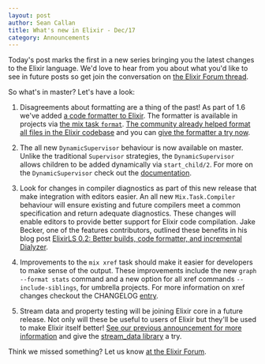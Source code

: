```yaml
---
layout: post
author: Sean Callan
title: What's new in Elixir - Dec/17
category: Announcements
---
```


Today's post marks the first in a new series bringing you the latest changes to the Elixir language.
We'd love to hear from you about what you'd like to see in future posts so get join the conversation on [the Elixir Forum thread](https://elixirforum.com/t/whats-new-in-elixir-discussion-dec-17/10605).

So what's in master?  Let's have a look:

1. Disagreements about formatting are a thing of the past!
As part of 1.6 we've added [a code formatter to Elixir](https://hexdocs.pm/elixir/master/Code.html#format_string!/2).
The formatter is available in projects via [the mix task `format`](https://hexdocs.pm/mix/master/Mix.Tasks.Format.html#content). [The community already helped format all files in the Elixir codebase](https://github.com/elixir-lang/elixir/issues/6643) and you can [give the formatter a try now](https://hashrocket.com/blog/posts/format-your-elixir-code-now).

1. The all new `DynamicSupervisor` behaviour is now available on master.
Unlike the traditional `Supervisor` strategies, the `DynamicSupervisor` allows children to be added dynamically via `start_child/2`.
For more on the `DynamicSupervisor` check out the [documentation](https://hexdocs.pm/elixir/master/DynamicSupervisor.html). 

1. Look for changes in compiler diagnostics as part of this new release that make integration with editors easier.
An all new `Mix.Task.Compiler` behaviour will ensure existing and future compilers meet a common specification and return adequate diagnostics.
These changes will enable editors to provide better support for Elixir code compilation.
Jake Becker, one of the features contributors, outlined these benefits in his blog post [ElixirLS 0.2: Better builds, code formatter, and incremental Dialyzer](https://medium.com/@JakeBeckerCode/elixirls-0-2-better-builds-code-formatter-and-incremental-dialyzer-be70999ea3e7).

1. Improvements to the `mix xref` task should make it easier for developers to make sense of the output.
These improvements include the new `graph --format stats` command and a new option for all xref commands `--include-siblings`, for umbrella projects.
For more information on xref changes checkout the CHANGELOG [entry](https://github.com/elixir-lang/elixir/blob/0e72d4839cda97edce75ca0c537555ce4ead7a6a/CHANGELOG.md#mix-xref).

1. Stream data and property testing will be joining Elixir core in a future release. Not only will these be useful to users of Elixir but they'll be used to make Elixir itself better! [See our previous announcement for more information](https://elixir-lang.org/blog/2017/10/31/stream-data-property-based-testing-and-data-generation-for-elixir/) and give the [stream_data library](github.com/whatyouhide/stream_data) a try.

Think we missed something? Let us know [at the Elixir Forum](https://elixirforum.com/t/whats-new-in-elixir-discussion-dec-17/10605).
